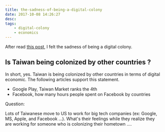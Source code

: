 ```yaml
---
title: the-sadness-of-being-a-digital-colony
date: 2017-10-08 14:26:27
desc:
tags:
    - digital-colony
    - economics
---
```


After read [this post](https://www.facebook.com/swhdavid/posts/1534121046650607:40), I felt the sadness of being a digital colony.

## Is Taiwan being colonized by other countries ?

In short, yes. Taiwan is being colonized by other countries in terms of digital economic. The following articles support this statement.

* Google Play, Taiwan Market ranks the 4th
* Facebook, how many hours people spent on Facebook by countries

Question:

Lots of Taiwanese move to US to work for big tech companies (ex: Google, MS, Apple, and Facebook ...). What's their feelings while
they realize they are working for someone who is colonizing their hometown ....
